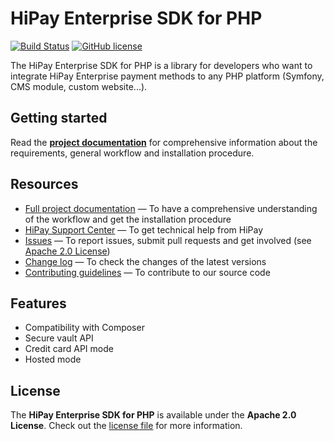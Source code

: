 # HiPay Enterprise SDK for PHP
[![Build Status](https://hook.hipay.org/badge-ci/build/pi-ecommerce/hipay-fullservice-sdk-php/develop?service=github)]()
[![GitHub license](https://img.shields.io/badge/license-Apache%202-blue.svg)](https://raw.githubusercontent.com/hipay/hipay-fullservice-sdk-php/master/LICENSE.md)


The HiPay Enterprise SDK for PHP is a library for developers who want to integrate HiPay Enterprise payment methods to any PHP platform (Symfony, CMS module, custom website...).

## Getting started

Read the **[project documentation][doc-home]** for comprehensive information about the requirements, general workflow and installation procedure.
 

## Resources
- [Full project documentation][doc-home] — To have a comprehensive understanding of the workflow and get the installation procedure
- [HiPay Support Center][hipay-help] — To get technical help from HiPay
- [Issues][project-issues] — To report issues, submit pull requests and get involved (see [Apache 2.0 License][project-license])
- [Change log][project-changelog] — To check the changes of the latest versions
- [Contributing guidelines][project-contributing] — To contribute to our source code

## Features

- Compatibility with Composer
- Secure vault API
- Credit card API mode
- Hosted mode

## License

The **HiPay Enterprise SDK for PHP** is available under the **Apache 2.0 License**. Check out the [license file][project-license] for more information.


[doc-home]: https://developer.hipay.com/doc/hipay-fullservice-sdk-php/
[hipay-help]: http://help.hipay.com
[project-issues]: https://github.com/hipay/hipay-fullservice-sdk-php/issues
[project-license]: LICENSE.md
[project-changelog]: CHANGELOG.md
[project-contributing]: CONTRIBUTING.md
